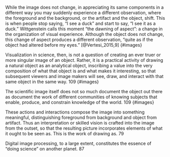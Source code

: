 While the image does not change, in appreciating its same components in a different way you may suddenly experience a different observation, where the foreground and the background, or the artifact and the object, shift. This is when people stop saying, “I see a duck” and start to say, “I see it as a duck.” Wittgenstein calls this moment “the dawning of aspect”: a change in the organization of visual experience. Although the object does not change, this change of aspect produces a different observation, “quite as if the object had altered before my eyes.” [@Vertesi_2015,9] {#images}

Visualization in science, then, is not a question of creating an ever truer or more singular image of an object. Rather, it is a practical activity of drawing a natural object as an analytical object, inscribing a value into the very composition of what that object is and what makes it interesting, so that subsequent viewers and image makers will see, draw, and interact with that same object in the same way. 109 {#images}

The scientific image itself does not so much document the object out there as document the work of different communities of knowing subjects that enable, produce, and constrain knowledge of the world. 109 {#images}

These actions and interactions compose the image into something meaningful, distinguishing foreground from background and object from artifact. Thus an interpretation or skilled vision is crafted into the image from the outset, so that the resulting picture incorporates elements of what it ought to be seen as. This is the work of drawing as. 79


Digital image processing, to a large extent, constitutes the essence of “doing science” on another planet. 87
